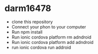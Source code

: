# darm16478
- clone this repository
- Connect your phon to your computer
- Run npm install
- Run ionic cordova platform rm adndroid
- Run ionic cordova platform add adndroid
- run ionic cordova run addroid
